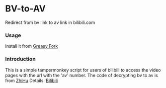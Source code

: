 # BV-to-AV
Redirect from bv link to av link in bilibili.com
### Usage
Install it from [Greasy Fork](https://greasyfork.org/ja/scripts/398629-bilibili-bv-to-av)
### Introduction
This is a simple tampermonkey script for users of bilibili to access the video pages with the url with the 'av' number. 
The code of decrypting bv to av is from [ZhiHu](https://www.zhihu.com/question/381784377/answer/1099438784)
Details: [Bilibili](https://www.bilibili.com/read/cv5269851)

